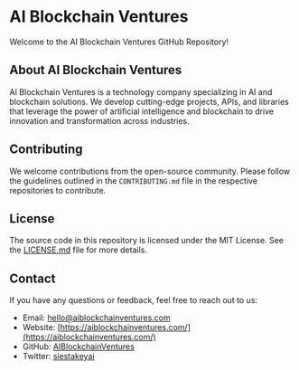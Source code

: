 # AI Blockchain Ventures

Welcome to the AI Blockchain Ventures GitHub Repository!

## About AI Blockchain Ventures
AI Blockchain Ventures is a technology company specializing in AI and blockchain solutions. We develop cutting-edge projects, APIs, and libraries that leverage the power of artificial intelligence and blockchain to drive innovation and transformation across industries.

## Contributing
We welcome contributions from the open-source community. Please follow the guidelines outlined in the `CONTRIBUTING.md` file in the respective repositories to contribute.

## License
The source code in this repository is licensed under the MIT License. See the [LICENSE.md](LICENSE.md) file for more details.

## Contact
If you have any questions or feedback, feel free to reach out to us:

- Email: hello@aiblockchainventures.com
- Website: [https://aiblockchainventures.com/](https://aiblockchainventures.com/)
- GitHub: [AIBlockchainVentures](https://github.com/AI-Blockchain-Ventures)
- Twitter: [siestakeyai](https://twitter.com/siestakeyai)
